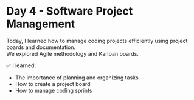 # Day 4 - Software Project Management

Today, I learned how to manage coding projects efficiently using project boards and documentation.  
We explored Agile methodology and Kanban boards.

✅ I learned:
- The importance of planning and organizing tasks
- How to create a project board
- How to manage coding sprints
